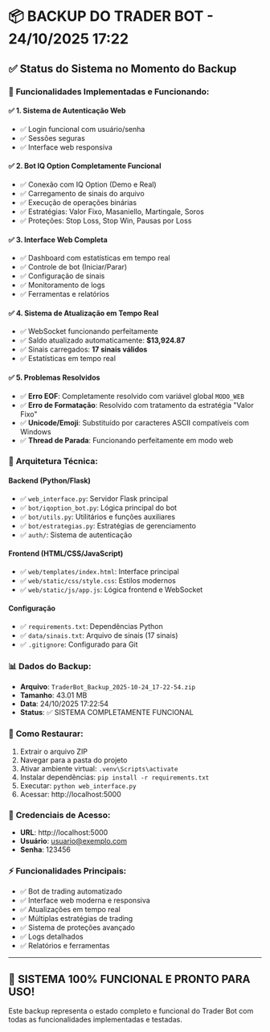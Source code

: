 # 📦 BACKUP DO TRADER BOT - 24/10/2025 17:22

## ✅ Status do Sistema no Momento do Backup

### 🎯 **Funcionalidades Implementadas e Funcionando:**

#### **✅ 1. Sistema de Autenticação Web**
- ✅ Login funcional com usuário/senha
- ✅ Sessões seguras
- ✅ Interface web responsiva

#### **✅ 2. Bot IQ Option Completamente Funcional**
- ✅ Conexão com IQ Option (Demo e Real)
- ✅ Carregamento de sinais do arquivo
- ✅ Execução de operações binárias
- ✅ Estratégias: Valor Fixo, Masaniello, Martingale, Soros
- ✅ Proteções: Stop Loss, Stop Win, Pausas por Loss

#### **✅ 3. Interface Web Completa**
- ✅ Dashboard com estatísticas em tempo real
- ✅ Controle de bot (Iniciar/Parar)
- ✅ Configuração de sinais
- ✅ Monitoramento de logs
- ✅ Ferramentas e relatórios

#### **✅ 4. Sistema de Atualização em Tempo Real**
- ✅ WebSocket funcionando perfeitamente
- ✅ Saldo atualizado automaticamente: **$13,924.87**
- ✅ Sinais carregados: **17 sinais válidos**
- ✅ Estatísticas em tempo real

#### **✅ 5. Problemas Resolvidos**
- ✅ **Erro EOF**: Completamente resolvido com variável global `MODO_WEB`
- ✅ **Erro de Formatação**: Resolvido com tratamento da estratégia "Valor Fixo"
- ✅ **Unicode/Emoji**: Substituído por caracteres ASCII compatíveis com Windows
- ✅ **Thread de Parada**: Funcionando perfeitamente em modo web

### 🔧 **Arquitetura Técnica:**

#### **Backend (Python/Flask)**
- ✅ `web_interface.py`: Servidor Flask principal
- ✅ `bot/iqoption_bot.py`: Lógica principal do bot
- ✅ `bot/utils.py`: Utilitários e funções auxiliares
- ✅ `bot/estrategias.py`: Estratégias de gerenciamento
- ✅ `auth/`: Sistema de autenticação

#### **Frontend (HTML/CSS/JavaScript)**
- ✅ `web/templates/index.html`: Interface principal
- ✅ `web/static/css/style.css`: Estilos modernos
- ✅ `web/static/js/app.js`: Lógica frontend e WebSocket

#### **Configuração**
- ✅ `requirements.txt`: Dependências Python
- ✅ `data/sinais.txt`: Arquivo de sinais (17 sinais)
- ✅ `.gitignore`: Configurado para Git

### 📊 **Dados do Backup:**
- **Arquivo**: `TraderBot_Backup_2025-10-24_17-22-54.zip`
- **Tamanho**: 43.01 MB
- **Data**: 24/10/2025 17:22:54
- **Status**: ✅ SISTEMA COMPLETAMENTE FUNCIONAL

### 🚀 **Como Restaurar:**
1. Extrair o arquivo ZIP
2. Navegar para a pasta do projeto
3. Ativar ambiente virtual: `.venv\Scripts\activate`
4. Instalar dependências: `pip install -r requirements.txt`
5. Executar: `python web_interface.py`
6. Acessar: http://localhost:5000

### 🎯 **Credenciais de Acesso:**
- **URL**: http://localhost:5000
- **Usuário**: usuario@exemplo.com
- **Senha**: 123456

### ⚡ **Funcionalidades Principais:**
- ✅ Bot de trading automatizado
- ✅ Interface web moderna e responsiva
- ✅ Atualizações em tempo real
- ✅ Múltiplas estratégias de trading
- ✅ Sistema de proteções avançado
- ✅ Logs detalhados
- ✅ Relatórios e ferramentas

---

## 🎉 **SISTEMA 100% FUNCIONAL E PRONTO PARA USO!**

Este backup representa o estado completo e funcional do Trader Bot com todas as funcionalidades implementadas e testadas.
